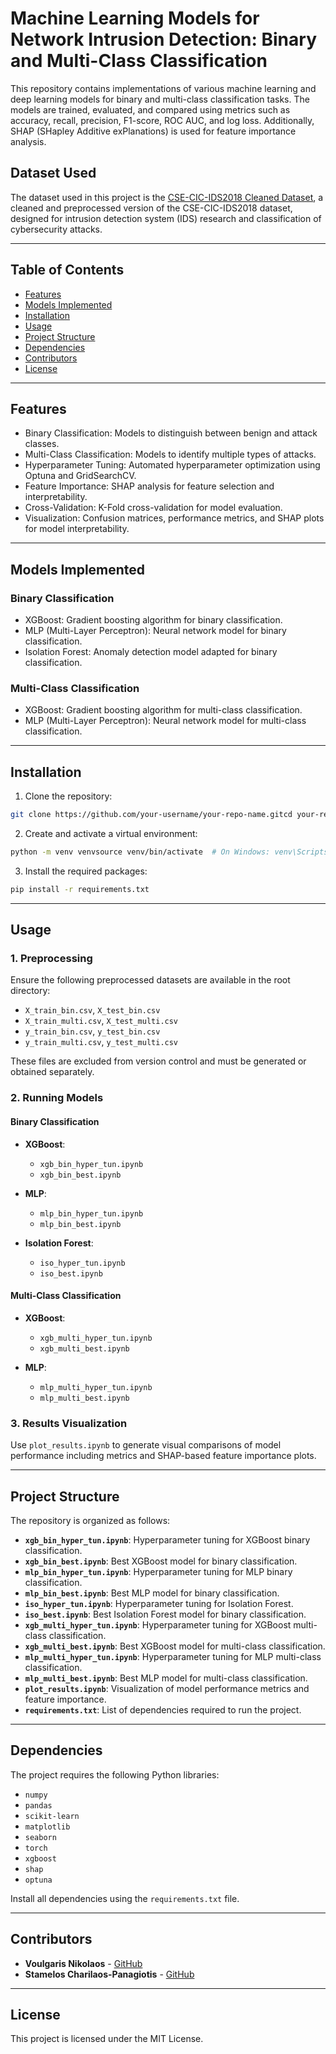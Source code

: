 # Machine Learning Models for Network Intrusion Detection: Binary and Multi-Class Classification

This repository contains implementations of various machine learning and deep learning models for binary and multi-class classification tasks. The models are trained, evaluated, and compared using metrics such as accuracy, recall, precision, F1-score, ROC AUC, and log loss. Additionally, SHAP (SHapley Additive exPlanations) is used for feature importance analysis.    
## Dataset Used    
The dataset used in this project is the [CSE-CIC-IDS2018 Cleaned Dataset](https://www.kaggle.com/datasets/ekkykharismadhany/csecicids2018-cleaned/data), a cleaned and preprocessed version of the CSE-CIC-IDS2018 dataset, designed for intrusion detection system (IDS) research and classification of cybersecurity attacks.    

---
## Table of Contents    
- [Features](#features)    
- [Models Implemented](#models-implemented)    
- [Installation](#installation)    
- [Usage](#usage)    
- [Project Structure](#project-structure)    
- [Dependencies](#dependencies)    
- [Contributors](#contributors)
- [License](#license)    

---
## Features    
- Binary Classification: Models to distinguish between benign and attack classes.    
- Multi-Class Classification: Models to identify multiple types of attacks.    
- Hyperparameter Tuning: Automated hyperparameter optimization using Optuna and GridSearchCV.    
- Feature Importance: SHAP analysis for feature selection and interpretability.    
- Cross-Validation: K-Fold cross-validation for model evaluation.    
- Visualization: Confusion matrices, performance metrics, and SHAP plots for model interpretability.    

---
## Models Implemented    
### Binary Classification    
- XGBoost: Gradient boosting algorithm for binary classification.    
- MLP (Multi-Layer Perceptron): Neural network model for binary classification.    
- Isolation Forest: Anomaly detection model adapted for binary classification.    
### Multi-Class Classification    
- XGBoost: Gradient boosting algorithm for multi-class classification.    
- MLP (Multi-Layer Perceptron): Neural network model for multi-class classification.  

---
## Installation    
1. Clone the repository:    
```bash
git clone https://github.com/your-username/your-repo-name.gitcd your-repo-name
```
2. Create and activate a virtual environment:    
```bash
python -m venv venvsource venv/bin/activate  # On Windows: venv\Scripts\activate
```
3. Install the required packages:    
```bash  
pip install -r requirements.txt
```

---
## Usage  

### 1. Preprocessing  
  
Ensure the following preprocessed datasets are available in the root directory:  
  
- `X_train_bin.csv`, `X_test_bin.csv`  
- `X_train_multi.csv`, `X_test_multi.csv`
- `y_train_bin.csv`, `y_test_bin.csv`  
- `y_train_multi.csv`, `y_test_multi.csv` 
  
These files are excluded from version control and must be generated or obtained separately.  
  
### 2. Running Models  

#### Binary Classification  
  
- **XGBoost**:  
  - `xgb_bin_hyper_tun.ipynb`  
  - `xgb_bin_best.ipynb`  
  
- **MLP**:  
  - `mlp_bin_hyper_tun.ipynb`  
  - `mlp_bin_best.ipynb`  
  
- **Isolation Forest**:  
  - `iso_hyper_tun.ipynb`  
  - `iso_best.ipynb`  
  
#### Multi-Class Classification  
  
- **XGBoost**:  
  - `xgb_multi_hyper_tun.ipynb`  
  - `xgb_multi_best.ipynb`  
  
- **MLP**:  
  - `mlp_multi_hyper_tun.ipynb`  
  - `mlp_multi_best.ipynb`  
  
### 3. Results Visualization  
  
Use `plot_results.ipynb` to generate visual comparisons of model performance including metrics and SHAP-based feature importance plots.  

---
## Project Structure  

The repository is organized as follows:  
  
- **`xgb_bin_hyper_tun.ipynb`**: Hyperparameter tuning for XGBoost binary classification.  
- **`xgb_bin_best.ipynb`**: Best XGBoost model for binary classification.  
- **`mlp_bin_hyper_tun.ipynb`**: Hyperparameter tuning for MLP binary classification.  
- **`mlp_bin_best.ipynb`**: Best MLP model for binary classification.  
- **`iso_hyper_tun.ipynb`**: Hyperparameter tuning for Isolation Forest.  
- **`iso_best.ipynb`**: Best Isolation Forest model for binary classification.  
- **`xgb_multi_hyper_tun.ipynb`**: Hyperparameter tuning for XGBoost multi-class classification.  
- **`xgb_multi_best.ipynb`**: Best XGBoost model for multi-class classification.  
- **`mlp_multi_hyper_tun.ipynb`**: Hyperparameter tuning for MLP multi-class classification.  
- **`mlp_multi_best.ipynb`**: Best MLP model for multi-class classification.  
- **`plot_results.ipynb`**: Visualization of model performance metrics and feature importance.  
- **`requirements.txt`**: List of dependencies required to run the project.  

---  
## Dependencies  
  
The project requires the following Python libraries:  
  
- `numpy`  
- `pandas`  
- `scikit-learn`  
- `matplotlib`  
- `seaborn`  
- `torch`  
- `xgboost`  
- `shap`  
- `optuna`  
  
Install all dependencies using the `requirements.txt` file.  

---
## Contributors  

- **Voulgaris Nikolaos** - [GitHub](https://github.com/NickVoulg02)   
- **Stamelos Charilaos-Panagiotis** - [GitHub](https://github.com/stamelosxp)

---
## License  
  
This project is licensed under the MIT License.
  


